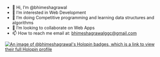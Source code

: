 - 👋 Hi, I’m @bhimeshagrawal
- 👀 I’m interested in Web Development
- 🌱 I’m doing Competitive programming and learning data structures and algorithms
- 💞️ I’m looking to collaborate on Web Apps
- 📫 How to reach me email at: bhimeshagrawalggc@gmail.com

[![An image of @bhimeshagrawal's Holopin badges, which is a link to view their full Holopin profile](https://holopin.me/bhimeshagrawal)](https://holopin.io/@bhimeshagrawal)
